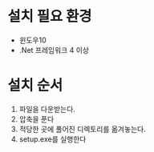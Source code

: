 # 설치 필요 환경
* 윈도우10
* .Net 프레임워크 4 이상

# 설치 순서
1. 파일을 다운받는다.
2. 압축을 푼다
3. 적당한 곳에 풀어진 디렉토리를 옮겨놓는다.
1. setup.exe를 실행한다
